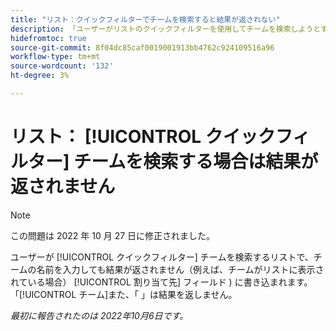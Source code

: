 ```yaml
---
title: "リスト：クイックフィルターでチームを検索すると結果が返されない"
description: 「ユーザーがリストのクイックフィルターを使用してチームを検索しようとすると、チーム名を入力しても結果が返されません（チームがリストに表示されている場合など）。 単語チームを検索しても結果は返されません。
hidefromtoc: true
source-git-commit: 8f04dc85caf0019001913bb4762c924109516a96
workflow-type: tm+mt
source-wordcount: '132'
ht-degree: 3%

---
```



# リスト： [!UICONTROL クイックフィルター] チームを検索する場合は結果が返されません

>[!NOTE]
>
>この問題は 2022 年 10 月 27 日に修正されました。

ユーザーが [!UICONTROL クイックフィルター] チームを検索するリストで、チームの名前を入力しても結果が返されません（例えば、チームがリストに表示されている場合） [!UICONTROL 割り当て先] フィールド ) に書き込まれます。 「[!UICONTROL チーム]また、「 」は結果を返しません。

_最初に報告されたのは 2022年10月6日です。_

